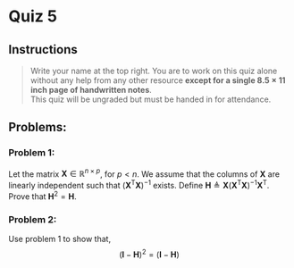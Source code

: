 # Quiz 5


## Instructions

>  Write your name at the top right.  You are to work on this quiz alone without any help 
>  from any other resource <b>except for a single $8.5 \times 11$ inch page of handwritten notes</b>.  
>  This quiz will be ungraded but must be handed in for attendance. 


## Problems:

### Problem 1:
Let the matrix $\mathbf{X} \in \mathbb{R}^{n\times p}$, for $p < n$.  We assume that the columns of $\mathbf{X}$ are linearly independent such 
that $\left(\mathbf{X}^\mathrm{T}\mathbf{X}\right)^{-1}$ exists.  Define $\mathbf{H} \triangleq \mathbf{X} \left(\mathbf{X}^\mathrm{T}\mathbf{X}\right)^{-1} \mathbf{X}^\mathrm{T}$. Prove that
$\mathbf{H}^2 = \mathbf{H}$.

<div class="answer_div"></div>

<div class="pagebreak"></div>

### Problem 2:
Use problem 1 to show that,
$$\left(\mathbf{I} - \mathbf{H}\right)^2 = \left(\mathbf{I} - \mathbf{H}\right)$$


